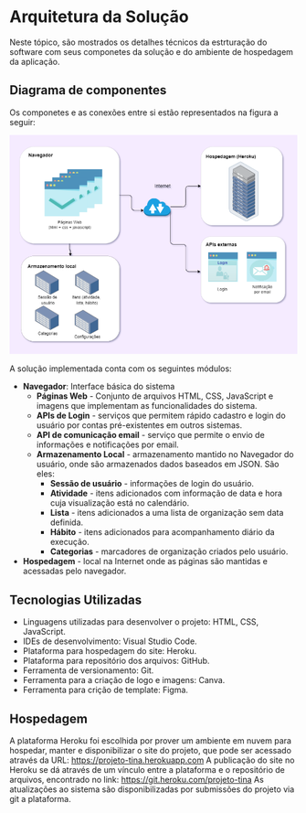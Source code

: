 # Arquitetura da Solução

Neste tópico, são mostrados os detalhes técnicos da estrturação do software com seus componetes da solução e do ambiente de hospedagem da aplicação.

## Diagrama de componentes

Os componetes e as conexões entre si estão representados na figura a seguir: 

<p align = "center">
  <img src = "img/diagrama_de_componentes.png">
</p>

A solução implementada conta com os seguintes módulos:

- <b>Navegador</b>: Interface básica do sistema 
  - <b>Páginas Web</b> - Conjunto de arquivos HTML, CSS, JavaScript e imagens que implementam as funcionalidades do sistema.
  - <b>APIs de Login</b> - serviços que permitem rápido cadastro e login do usuário por contas pré-existentes em outros sistemas.
  - <b>API de comunicação email</b> - serviço que permite o envio de informações e notificações por email. 
  - <b>Armazenamento Local</b> - armazenamento mantido no Navegador do usuário, onde são armazenados dados baseados em JSON. São eles:
    - <b>Sessão de usuário</b> -  informações de login do usuário.
    - <b>Atividade</b> - itens adicionados com informação de data e hora cuja visualização está no calendário. 
    - <b>Lista</b> - itens adicionados a uma lista de organização sem data definida.
    - <b>Hábito</b> - itens adicionados para acompanhamento diário da execução.
    - <b>Categorias</b> - marcadores de organização criados pelo usuário.
- <b>Hospedagem</b> - local  na  Internet  onde  as  páginas  são  mantidas  e  acessadas  pelo navegador. 

## Tecnologias Utilizadas

- Linguagens utilizadas para desenvolver o projeto: HTML, CSS, JavaScript.
- IDEs de desenvolvimento: Visual Studio Code.
- Plataforma para hospedagem do site: Heroku.
- Plataforma para repositório dos arquivos: GitHub.
- Ferramenta de versionamento: Git.
- Ferramenta para a criação de logo e imagens: Canva.
- Ferramenta para crição de template: Figma.


## Hospedagem

A plataforma Heroku foi escolhida por prover um ambiente em nuvem para hospedar, manter e disponibilizar o site do projeto, que pode ser acessado através da URL: 
https://projeto-tina.herokuapp.com 
A publicação do site no Heroku se dá através de um vínculo entre a plataforma e o repositório de arquivos, encontrado no link:
https://git.heroku.com/projeto-tina
As atualizações ao sistema são disponibilizadas por submissões do projeto via git a plataforma.
